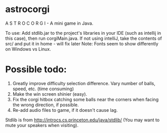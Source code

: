 # astrocorgi
 A S T R O C O R G I - A mini game in Java.
 
To use: Add stdlib.jar to the project's libraries in your IDE (such as intellij in this case), then run corgiMain.java.
If not using intelliJ, take the contents of src/ and put it in home - will fix later
Note: Fonts seem to show differently on Windows vs Linux. 
 
# Possible todo:
 1. Greatly improve difficulty selection difference. Vary number of balls, speed, etc. (time consuming)
 2. Make the win screen shinier (easy).
 3. Fix the corgi hitbox catching some balls near the corners when facing the wrong direction, if possible.
 4. Re-add audio files to game, if it doesn't cause lag.


Stdlib is from http://introcs.cs.princeton.edu/java/stdlib/ (You may want to mute your speakers when visiting).
